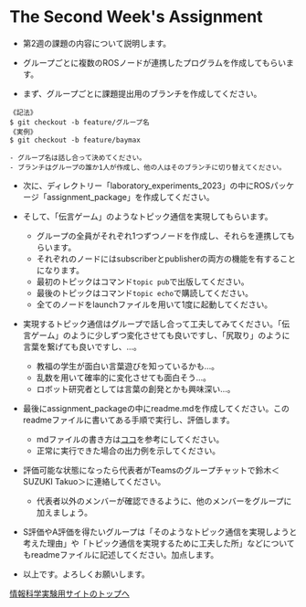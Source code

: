 # The Second Week's Assignment

- 第2週の課題の内容について説明します。

- グループごとに複数のROSノードが連携したプログラムを作成してもらいます。

- まず、グループごとに課題提出用のブランチを作成してください。
```
《記法》
$ git checkout -b feature/グループ名
《実例》
$ git checkout -b feature/baymax
```
    - グループ名は話し合って決めてください。
    - ブランチはグループの誰か1人が作成し、他の人はそのブランチに切り替えてください。

- 次に、ディレクトリー「laboratory_experiments_2023」の中にROSパッケージ「assignment_package」を作成してください。

- そして、「伝言ゲーム」のようなトピック通信を実現してもらいます。
    - グループの全員がそれぞれ1つずつノードを作成し、それらを連携してもらいます。
    - それぞれのノードにはsubscriberとpublisherの両方の機能を有することになります。
    - 最初のトピックはコマンド`topic pub`で出版してください。
    - 最後のトピックはコマンド`topic echo`で購読してください。
    - 全てのノードをlaunchファイルを用いて1度に起動してください。

- 実現するトピック通信はグループで話し合って工夫してみてください。「伝言ゲーム」のように少しずつ変化させても良いですし、「尻取り」のように言葉を繋げても良いですし、…。
    - 教福の学生が面白い言葉遊びを知っているかも…。
    - 乱数を用いて確率的に変化させても面白そう…。
    - ロボット研究者としては言葉の創発とかも興味深い…。

- 最後にassignment_packageの中にreadme.mdを作成してください。このreadmeファイルに書いてある手順で実行し、評価します。
    - mdファイルの書き方は[ココ](https://guides.github.com/features/mastering-markdown/)を参考にしてください。
    - 正常に実行できた場合の出力例を示してください。

- 評価可能な状態になったら代表者がTeamsのグループチャットで鈴木＜SUZUKI Takuo＞に連絡してください。
    - 代表者以外のメンバーが確認できるように、他のメンバーをグループに加えましょう。

- S評価やA評価を得たいグループは「そのようなトピック通信を実現しようと考えた理由」や「トピック通信を実現するために工夫した所」などについてもreadmeファイルに記述してください。加点します。

- 以上です。よろしくお願いします。

[情報科学実験用サイトのトップへ](https://stl-apu.github.io/laboratory_experiments/)
